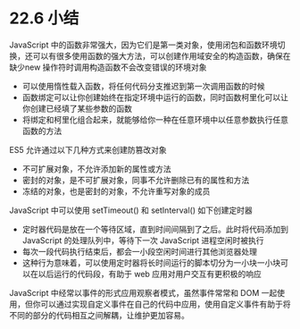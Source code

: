 # 22.6 小结

JavaScript 中的函数非常强大，因为它们是第一类对象，使用闭包和函数环境切换，还可以有很多使用函数的强大方法，可以创建作用域安全的构造函数，确保在缺少new 操作符时调用构造函数不会改变错误的环境对象

- 可以使用惰性载入函数，将任何代码分支推迟到第一次调用函数的时候
- 函数绑定可以让你创建始终在指定环境中运行的函数，同时函数柯里化可以让你创建已经填了某些参数的函数
- 将绑定和柯里化组合起来，就能够给你一种在任意环境中以任意参数执行任意函数的方法

ES5 允许通过以下几种方式来创建防篡改对象

- 不可扩展对象，不允许添加新的属性或方法
- 密封的对象，是不可扩展对象，同事不允许删除已有的属性和方法
- 冻结的对象，也是密封的对象，不允许重写对象的成员

JavaScript 中可以使用 setTimeout() 和 setInterval() 如下创建定时器

- 定时器代码是放在一个等待区域，直到时间间隔到了之后。此时将代码添加到 JavaScript 的处理队列中，等待下一次 JavaScript 进程空闲时被执行
- 每次一段代码执行结束后，都会一小段空闲时间进行其他浏览器处理
- 这种行为意味着，可以使用定时器将长时间运行的脚本切分为一小块一小块可以在以后运行的代码段，有助于 web 应用对用户交互有更积极的响应

JavaScript 中经常以事件的形式应用观察者模式，虽然事件常常和 DOM 一起使用，但你可以通过实现自定义事件在自己的代码中应用，使用自定义事件有助于将不同的部分的代码相互之间解耦，让维护更加容易。



